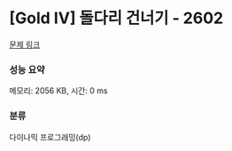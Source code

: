 # [Gold IV] 돌다리 건너기 - 2602 

[문제 링크](https://www.acmicpc.net/problem/2602) 

### 성능 요약

메모리: 2056 KB, 시간: 0 ms

### 분류

다이나믹 프로그래밍(dp)

